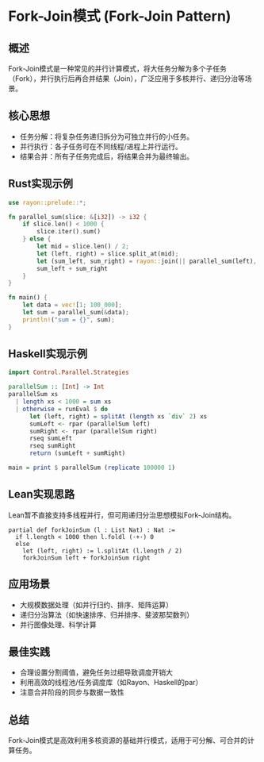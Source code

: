 # Fork-Join模式 (Fork-Join Pattern)

## 概述

Fork-Join模式是一种常见的并行计算模式，将大任务分解为多个子任务（Fork），并行执行后再合并结果（Join），广泛应用于多核并行、递归分治等场景。

## 核心思想

- 任务分解：将复杂任务递归拆分为可独立并行的小任务。
- 并行执行：各子任务可在不同线程/进程上并行运行。
- 结果合并：所有子任务完成后，将结果合并为最终输出。

## Rust实现示例

```rust
use rayon::prelude::*;

fn parallel_sum(slice: &[i32]) -> i32 {
    if slice.len() < 1000 {
        slice.iter().sum()
    } else {
        let mid = slice.len() / 2;
        let (left, right) = slice.split_at(mid);
        let (sum_left, sum_right) = rayon::join(|| parallel_sum(left), || parallel_sum(right));
        sum_left + sum_right
    }
}

fn main() {
    let data = vec![1; 100_000];
    let sum = parallel_sum(&data);
    println!("sum = {}", sum);
}
```

## Haskell实现示例

```haskell
import Control.Parallel.Strategies

parallelSum :: [Int] -> Int
parallelSum xs
  | length xs < 1000 = sum xs
  | otherwise = runEval $ do
      let (left, right) = splitAt (length xs `div` 2) xs
      sumLeft <- rpar (parallelSum left)
      sumRight <- rpar (parallelSum right)
      rseq sumLeft
      rseq sumRight
      return (sumLeft + sumRight)

main = print $ parallelSum (replicate 100000 1)
```

## Lean实现思路

Lean暂不直接支持多线程并行，但可用递归分治思想模拟Fork-Join结构。

```lean
partial def forkJoinSum (l : List Nat) : Nat :=
  if l.length < 1000 then l.foldl (·+·) 0
  else
    let (left, right) := l.splitAt (l.length / 2)
    forkJoinSum left + forkJoinSum right
```

## 应用场景

- 大规模数据处理（如并行归约、排序、矩阵运算）
- 递归分治算法（如快速排序、归并排序、斐波那契数列）
- 并行图像处理、科学计算

## 最佳实践

- 合理设置分割阈值，避免任务过细导致调度开销大
- 利用高效的线程池/任务调度库（如Rayon、Haskell的par）
- 注意合并阶段的同步与数据一致性

## 总结

Fork-Join模式是高效利用多核资源的基础并行模式，适用于可分解、可合并的计算任务。
